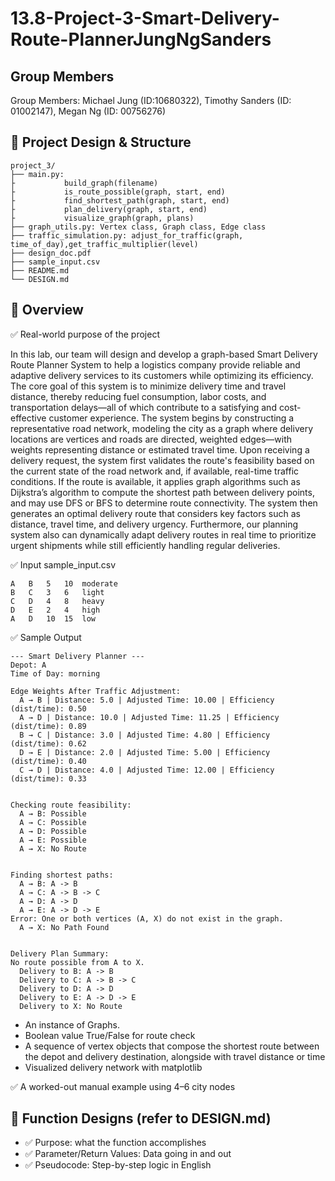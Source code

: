 # 13.8-Project-3-Smart-Delivery-Route-PlannerJungNgSanders

## Group Members
Group Members: Michael Jung (ID:10680322), Timothy Sanders (ID: 01002147), Megan Ng (ID: 00756276)

## 🧠 Project Design & Structure
```
project_3/
├── main.py:
├           build_graph(filename)
├           is_route_possible(graph, start, end)
├           find_shortest_path(graph, start, end)
├           plan_delivery(graph, start, end)
├           visualize_graph(graph, plans)
├── graph_utils.py: Vertex class, Graph class, Edge class
├── traffic_simulation.py: adjust_for_traffic(graph, time_of_day),get_traffic_multiplier(level)
├── design_doc.pdf
├── sample_input.csv
├── README.md
└── DESIGN.md
```

## 📄 Overview
✅ Real-world purpose of the project

In this lab, our team will design and develop a graph-based Smart Delivery Route Planner System to help a logistics company provide reliable and adaptive delivery services to its customers while optimizing its efficiency.
The core goal of this system is to minimize delivery time and travel distance, thereby reducing fuel consumption, labor costs, and transportation delays—all of which contribute to a satisfying and cost-effective customer experience.
The system begins by constructing a representative road network, modeling the city as a graph where delivery locations are vertices and roads are directed, weighted edges—with weights representing distance or estimated travel time. Upon receiving a delivery request, the system first validates the route's feasibility based on the current state of the road network and, if available, real-time traffic conditions.
If the route is available, it applies graph algorithms such as Dijkstra’s algorithm to compute the shortest path between delivery points, and may use DFS or BFS to determine route connectivity. The system then generates an optimal delivery route that considers key factors such as distance, travel time, and delivery urgency.
Furthermore, our planning system also can dynamically adapt delivery routes in real time to prioritize urgent shipments while still efficiently handling regular deliveries.

✅ Input
sample_input.csv
```
A	B	5	10	moderate
B	C	3	6	light
C	D	4	8	heavy
D	E	2	4	high
A	D	10	15	low
```

✅ Sample Output
```
--- Smart Delivery Planner ---
Depot: A
Time of Day: morning

Edge Weights After Traffic Adjustment:
  A → B | Distance: 5.0 | Adjusted Time: 10.00 | Efficiency (dist/time): 0.50
  A → D | Distance: 10.0 | Adjusted Time: 11.25 | Efficiency (dist/time): 0.89
  B → C | Distance: 3.0 | Adjusted Time: 4.80 | Efficiency (dist/time): 0.62
  D → E | Distance: 2.0 | Adjusted Time: 5.00 | Efficiency (dist/time): 0.40
  C → D | Distance: 4.0 | Adjusted Time: 12.00 | Efficiency (dist/time): 0.33


Checking route feasibility:
  A → B: Possible
  A → C: Possible
  A → D: Possible
  A → E: Possible
  A → X: No Route


Finding shortest paths:
  A → B: A -> B
  A → C: A -> B -> C
  A → D: A -> D
  A → E: A -> D -> E
Error: One or both vertices (A, X) do not exist in the graph.
  A → X: No Path Found


Delivery Plan Summary:
No route possible from A to X.
  Delivery to B: A -> B
  Delivery to C: A -> B -> C
  Delivery to D: A -> D
  Delivery to E: A -> D -> E
  Delivery to X: No Route
```
- An instance of Graphs.
- Boolean value True/False for route check
- A sequence of vertex objects that compose the shortest route between the depot and delivery destination, alongside with travel distance or time
- Visualized delivery network with matplotlib 

✅ A worked-out manual example using 4–6 city nodes


## 📄 Function Designs (refer to DESIGN.md)
- ✅ Purpose: what the function accomplishes
- ✅ Parameter/Return Values: Data going in and out
- ✅ Pseudocode: Step-by-step logic in English
